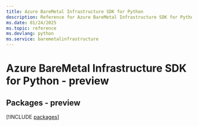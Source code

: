 ```yaml
---
title: Azure BareMetal Infrastructure SDK for Python
description: Reference for Azure BareMetal Infrastructure SDK for Python
ms.date: 01/24/2025
ms.topic: reference
ms.devlang: python
ms.service: baremetalinfrastructure
---
```

# Azure BareMetal Infrastructure SDK for Python - preview
## Packages - preview
[!INCLUDE [packages](baremetal-infrastructure-index.md)]